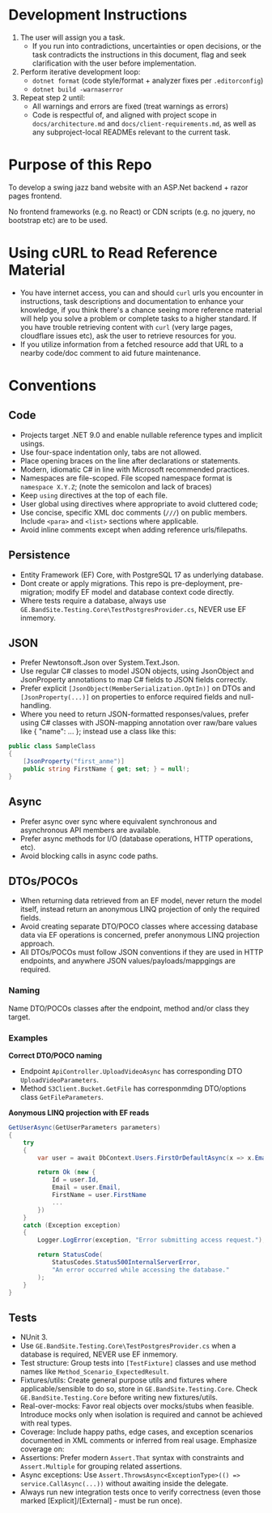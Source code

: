 # Development Instructions

1. The user will assign you a task.
   - If you run into contradictions, uncertainties or open decisions, or the task contradicts the instructions in this document, flag and seek clarification with the user before implementation.
2. Perform iterative development loop:
   - `dotnet format` (code style/format + analyzer fixes per `.editorconfig`)
   - `dotnet build -warnaserror`
3. Repeat step 2 until:
   - All warnings and errors are fixed (treat warnings as errors)  
   - Code is respectful of, and aligned with project scope in `docs/architecture.md` and `docs/client-requirements.md`, as well as any subproject-local READMEs relevant to the current task. 


# Purpose of this Repo

To develop a swing jazz band website with an ASP.Net backend + razor pages frontend. 

No frontend frameworks (e.g. no React) or CDN scripts (e.g. no jquery, no bootstrap etc) are to be used.


# Using cURL to Read Reference Material

- You have internet access, you can and should `curl` urls you encounter in instructions, task descriptions and documentation to enhance your knowledge, if you think there's a chance seeing more reference material will help you solve a problem or complete tasks to a higher standard. If you have trouble retrieving content with `curl` (very large pages, cloudflare issues etc), ask the user to retrieve resources for you. 
- If you utilize information from a fetched resource add that URL to a nearby code/doc comment to aid future maintenance.


# Conventions

## Code

- Projects target .NET 9.0 and enable nullable reference types and implicit usings.
- Use four-space indentation only, tabs are not allowed.
- Place opening braces on the line after declarations or statements.
- Modern, idiomatic C# in line with Microsoft recommended practices. 
- Namespaces are file-scoped. File scoped namespace format is `namespace X.Y.Z`; (note the semicolon and lack of braces)
- Keep `using` directives at the top of each file.
- User global using directives where appropriate to avoid cluttered code;
- Use concise, specific XML doc comments (`///`) on public members. Include `<para>`  and `<list>` sections where applicable.
- Avoid inline comments except when adding reference urls/filepaths.

## Persistence

- Entity Framework (EF) Core, with PostgreSQL 17 as underlying database.
- Dont create or apply migrations. This repo is pre-deployment, pre-migration; modify EF model and database context code directly.
- Where tests require a database, always use `GE.BandSite.Testing.Core\TestPostgresProvider.cs`, NEVER use EF inmemory. 

## JSON

- Prefer Newtonsoft.Json over System.Text.Json.
- Use regular C# classes to model JSON objects, using JsonObject and JsonProperty annotations to map C# fields to JSON fields correctly. 
- Prefer explicit `[JsonObject(MemberSerialization.OptIn)]` on DTOs and `[JsonProperty(...)]` on properties to enforce required fields and null-handling.
- Where you need to return JSON-formatted responses/values, prefer using C# classes with JSON-mapping annotation over raw/bare values like { "name": ... }; instead use a class like this:
```csharp
public class SampleClass
{
    [JsonProperty("first_anme")]
    public string FirstName { get; set; } = null!;
}
```
## Async

- Prefer async over sync where equivalent synchronous and asynchronous API members are available.
- Prefer async methods for I/O (database operations, HTTP operations, etc). 
- Avoid blocking calls in async code paths.

## DTOs/POCOs

- When returning data retrieved from an EF model, never return the model itself, instead return an anonymous LINQ projection of only the required fields. 
- Avoid creating separate DTO/POCO classes where accessing database data via EF operations is concerned, prefer anonymous LINQ projection approach. 
- All DTOs/POCOs must follow JSON conventions if they are used in HTTP endpoints, and anywhere JSON values/payloads/mappgings are required.

### Naming

Name DTO/POCOs classes after the endpoint, method and/or class they target. 

### Examples

**Correct DTO/POCO naming**

- Endpoint `ApiController.UploadVideoAsync` has corresponding DTO `UploadVideoParameters`.
- Method `S3Client.Bucket.GetFile` has corresponmding DTO/options class `GetFileParameters`.

**Aonymous LINQ projection with EF reads**

```csharp
GetUserAsync(GetUserParameters parameters) 
{
    try
    {
        var user = await DbContext.Users.FirstOrDefaultAsync(x => x.Email == parameters.Email)

        return Ok (new {
            Id = user.Id,
            Email = user.Email,
            FirstName = user.FirstName
            ...
        })
    }
    catch (Exception exception)
    {
        Logger.LogError(exception, "Error submitting access request.");

        return StatusCode(
            StatusCodes.Status500InternalServerError,
            "An error occurred while accessing the database."
        );
    }
} 
```

## Tests

- NUnit 3.
- Use `GE.BandSite.Testing.Core\TestPostgresProvider.cs` when a database is required, NEVER use EF inmemory. 
- Test structure: Group tests into `[TestFixture]` classes and use method names like `Method_Scenario_ExpectedResult`.
- Fixtures/utils: Create general purpose utils and fixtures where applicable/sensible to do so, store in `GE.BandSite.Testing.Core`. Check `GE.BandSite.Testing.Core` before writing new fixtures/utils. 
- Real-over-mocks: Favor real objects over mocks/stubs when feasible. Introduce mocks only when isolation is required and cannot be achieved with real types. 
- Coverage: Include happy paths, edge cases, and exception scenarios documented in XML comments or inferred from real usage. Emphasize coverage on:
- Assertions: Prefer modern `Assert.That` syntax with constraints and `Assert.Multiple` for grouping related assertions.
- Async exceptions: Use `Assert.ThrowsAsync<ExceptionType>(() => service.CallAsync(...))` without awaiting inside the delegate.
- Always run new integration tests once to verify correctness (even those marked [Explicit]/[External] - must be run once).
